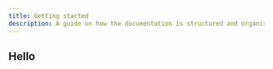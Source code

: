 ```yaml
---
title: Getting started
description: A guide on how the documentation is structured and organised
---
```


## Hello
